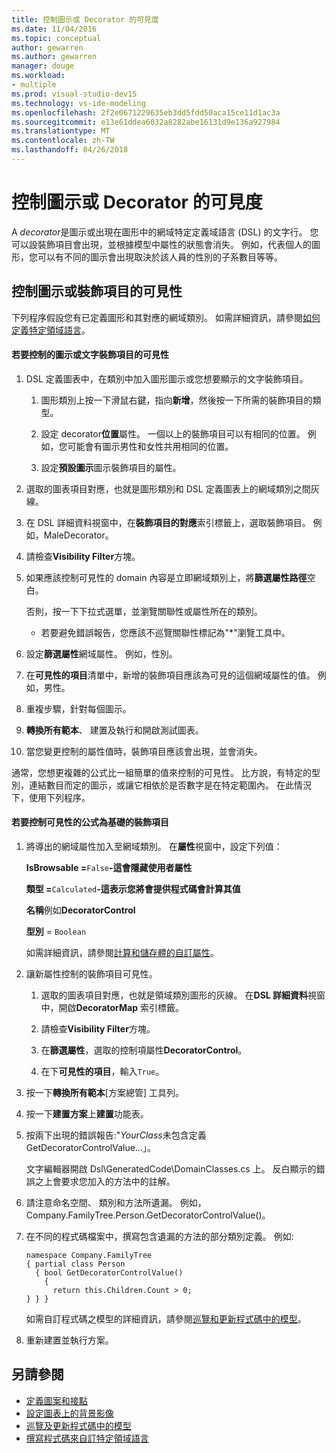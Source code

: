 ```yaml
---
title: 控制圖示或 Decorator 的可見度
ms.date: 11/04/2016
ms.topic: conceptual
author: gewarren
ms.author: gewarren
manager: douge
ms.workload:
- multiple
ms.prod: visual-studio-dev15
ms.technology: vs-ide-modeling
ms.openlocfilehash: 2f2e0671229635eb3dd5fdd50aca15ce11d1ac3a
ms.sourcegitcommit: e13e61ddea6032a8282abe16131d9e136a927984
ms.translationtype: MT
ms.contentlocale: zh-TW
ms.lasthandoff: 04/26/2018
---
```

# <a name="controlling-the-visibility-of-an-icon-or-decorator"></a>控制圖示或 Decorator 的可見度
A *decorator*是圖示或出現在圖形中的網域特定定義域語言 (DSL) 的文字行。 您可以設裝飾項目會出現，並根據模型中屬性的狀態會消失。 例如，代表個人的圖形，您可以有不同的圖示會出現取決於該人員的性別的子系數目等等。

## <a name="controlling-the-visibility-of-an-icon-or-decorator"></a>控制圖示或裝飾項目的可見性
 下列程序假設您有已定義圖形和其對應的網域類別。 如需詳細資訊，請參閱[如何定義特定領域語言](../modeling/how-to-define-a-domain-specific-language.md)。

#### <a name="to-control-the-visibility-of-an-icon-or-text-decorator"></a>若要控制的圖示或文字裝飾項目的可見性

1.  DSL 定義圖表中，在類別中加入圖形圖示或您想要顯示的文字裝飾項目。

    1.  圖形類別上按一下滑鼠右鍵，指向**新增**，然後按一下所需的裝飾項目的類型。

    2.  設定 decorator**位置**屬性。 一個以上的裝飾項目可以有相同的位置。 例如，您可能會有圖示男性和女性共用相同的位置。

    3.  設定**預設圖示**圖示裝飾項目的屬性。

2.  選取的圖表項目對應，也就是圖形類別和 DSL 定義圖表上的網域類別之間灰線。

3.  在 DSL 詳細資料視窗中，在**裝飾項目的對應**索引標籤上，選取裝飾項目。 例如，MaleDecorator。

4.  請檢查**Visibility Filter**方塊。

5.  如果應該控制可見性的 domain 內容是立即網域類別上，將**篩選屬性路徑**空白。

     否則，按一下下拉式選單，並瀏覽關聯性或屬性所在的類別。

    -   若要避免錯誤報告，您應該不巡覽關聯性標記為"*"瀏覽工具中。

6.  設定**篩選屬性**網域屬性。 例如，性別。

7.  在**可見性的項目**清單中，新增的裝飾項目應該為可見的這個網域屬性的值。 例如，男性。

8.  重複步驟，針對每個圖示。

9. **轉換所有範本**、 建置及執行和開啟測試圖表。

10. 當您變更控制的屬性值時，裝飾項目應該會出現，並會消失。

 通常，您想更複雜的公式比一組簡單的值來控制的可見性。 比方說，有特定的型別，連結數目而定的圖示，或讓它相依於是否數字是在特定範圍內。 在此情況下，使用下列程序。

#### <a name="to-control-the-visibility-of-a-decorator-based-on-a-formula"></a>若要控制可見性的公式為基礎的裝飾項目

1.  將導出的網域屬性加入至網域類別。 在**屬性**視窗中，設定下列值：

     **IsBrowsable =**`False`**-這會隱藏使用者屬性** 

     **類型 =**`Calculated`**-這表示您將會提供程式碼會計算其值** 

     **名稱**例如**DecoratorControl**

     **型別** = `Boolean`

     如需詳細資訊，請參閱[計算和儲存體的自訂屬性](../modeling/calculated-and-custom-storage-properties.md)。

2.  讓新屬性控制的裝飾項目可見性。

    1.  選取的圖表項目對應，也就是領域類別圖形的灰線。 在**DSL 詳細資料**視窗中，開啟**DecoratorMap**  索引標籤。

    2.  請檢查**Visibility Filter**方塊。

    3.  在**篩選屬性**，選取的控制項屬性**DecoratorControl**。

    4.  在下**可見性的項目**，輸入`True`。

3.  按一下**轉換所有範本**[方案總管] 工具列。

4.  按一下**建置方案**上**建置**功能表。

5.  按兩下出現的錯誤報告:"*YourClass*未包含定義 GetDecoratorControlValue...」。

     文字編輯器開啟 Dsl\GeneratedCode\DomainClasses.cs 上。 反白顯示的錯誤之上會要求您加入的方法中的註解。

6.  請注意命名空間、 類別和方法所遺漏。  例如，Company.FamilyTree.Person.GetDecoratorControlValue()。

7.  在不同的程式碼檔案中，撰寫包含遺漏的方法的部分類別定義。 例如: 

    ```
    namespace Company.FamilyTree
    { partial class Person
      { bool GetDecoratorControlValue()
        {
          return this.Children.Count > 0;
    } } }
    ```

     如需自訂程式碼之模型的詳細資訊，請參閱[巡覽和更新程式碼中的模型](../modeling/navigating-and-updating-a-model-in-program-code.md)。

8.  重新建置並執行方案。

## <a name="see-also"></a>另請參閱

- [定義圖案和接點](../modeling/defining-shapes-and-connectors.md)
- [設定圖表上的背景影像](../modeling/setting-a-background-image-on-a-diagram.md)
- [巡覽及更新程式碼中的模型](../modeling/navigating-and-updating-a-model-in-program-code.md)
- [撰寫程式碼來自訂特定領域語言](../modeling/writing-code-to-customise-a-domain-specific-language.md)
